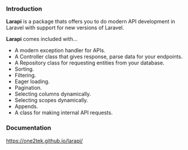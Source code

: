 ### Introduction

**Larapi** is a package thats offers you to do modern API development in Laravel with support for new versions of Laravel.

**Larapi** comes included with...
* A modern exception handler for APIs.
* A Controller class that gives response, parse data for your endpoints.
* A Repository class for requesting entities from your database.
* Sorting.
* Filtering.
* Eager loading.
* Pagination.
* Selecting columns dynamically.
* Selecting scopes dynamically.
* Appends.
* A class for making internal API requests.

### Documentation
https://one2tek.github.io/larapi/